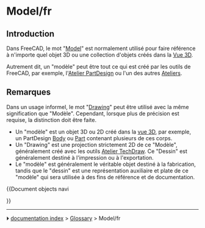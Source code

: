 # Model/fr
## Introduction

Dans FreeCAD, le mot \"[Model](Model/fr.md)\" est normalement utilisé pour faire référence à n\'importe quel objet 3D ou une collection d\'objets créés dans la [Vue 3D](3D_view/fr.md).

Autrement dit, un \"modèle\" peut être tout ce qui est créé par les outils de FreeCAD, par exemple, l\'[Atelier PartDesign](PartDesign_Workbench/fr.md) ou l\'un des autres [Ateliers](Workbenches/fr.md).

## Remarques

Dans un usage informel, le mot \"[Drawing](Drawing/fr.md)\" peut être utilisé avec la même signification que \"Modèle\". Cependant, lorsque plus de précision est requise, la distinction doit être faite.

-   Un \"modèle\" est un objet 3D ou 2D créé dans la [vue 3D](3D_view/fr.md), par exemple, un PartDesign [Body](Body/fr.md) ou [Part](Part/fr.md) contenant plusieurs de ces corps.
-   Un \"Drawing\" est une projection strictement 2D de ce \"Modèle\", généralement créé avec les outils [Atelier TechDraw](TechDraw_Workbench/fr.md). Ce \"Dessin\" est généralement destiné à l\'impression ou à l\'exportation.
-   Le \"modèle\" est généralement le véritable objet destiné à la fabrication, tandis que le \"dessin\" est une représentation auxiliaire et plate de ce \"modèle\" qui sera utilisée à des fins de référence et de documentation.


{{Document objects navi

}}



---
⏵ [documentation index](../README.md) > [Glossary](Category_Glossary.md) > Model/fr
